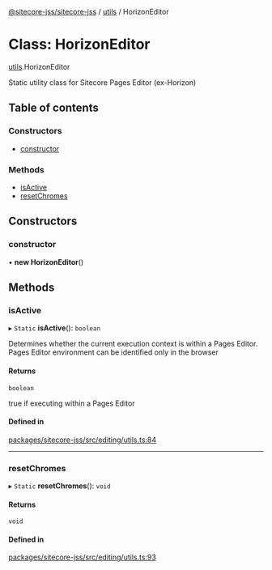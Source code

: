 [@sitecore-jss/sitecore-jss](../README.md) / [utils](../modules/utils.md) / HorizonEditor

# Class: HorizonEditor

[utils](../modules/utils.md).HorizonEditor

Static utility class for Sitecore Pages Editor (ex-Horizon)

## Table of contents

### Constructors

- [constructor](utils.HorizonEditor.md#constructor)

### Methods

- [isActive](utils.HorizonEditor.md#isactive)
- [resetChromes](utils.HorizonEditor.md#resetchromes)

## Constructors

### constructor

• **new HorizonEditor**()

## Methods

### isActive

▸ `Static` **isActive**(): `boolean`

Determines whether the current execution context is within a Pages Editor.
Pages Editor environment can be identified only in the browser

#### Returns

`boolean`

true if executing within a Pages Editor

#### Defined in

[packages/sitecore-jss/src/editing/utils.ts:84](https://github.com/Sitecore/jss/blob/ae03d915a/packages/sitecore-jss/src/editing/utils.ts#L84)

___

### resetChromes

▸ `Static` **resetChromes**(): `void`

#### Returns

`void`

#### Defined in

[packages/sitecore-jss/src/editing/utils.ts:93](https://github.com/Sitecore/jss/blob/ae03d915a/packages/sitecore-jss/src/editing/utils.ts#L93)
